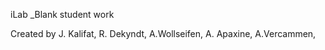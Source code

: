 iLab _Blank student work

Created by J. Kalifat, R. Dekyndt, A.Wollseifen, A. Apaxine, A.Vercammen, 